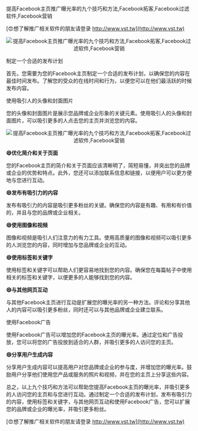 提高Facebook主页推广曝光率的九个技巧和方法,Facebook拓客,Facebook过滤软件,Facebook营销

[😍想了解推广相关软件的朋友请登录 http://www.vst.tw](http://www.vst.tw)

 <center><img src="https://vst.tw/MP4/tuiguang/png/8.png" alt="提高Facebook主页推广曝光率的九个技巧和方法,Facebook拓客,Facebook过滤软件,Facebook营销"></center>

制定一个合适的发布计划

首先，您需要为您的Facebook主页制定一个合适的发布计划，以确保您的内容在最佳时间发布。了解您的受众的在线时间和行为，以便您可以在他们最活跃的时候发布内容。

使用吸引人的头像和封面图片

您的头像和封面图片是展示您品牌或企业形象的关键元素。使用吸引人的头像和封面图片，可以吸引更多的人点击您的主页并浏览您的内容。

 <center><img src="https://vst.tw/MP4/tuiguang/png/4.png" alt="提高Facebook主页推广曝光率的九个技巧和方法,Facebook拓客,Facebook过滤软件,Facebook营销"></center>

**😄优化简介和关于页面**

您的Facebook主页的简介和关于页面应该清晰明了，简短易懂，并突出您的品牌或企业的优势和特点。此外，您还可以添加联系信息和链接，以便用户可以更方便地与您进行互动。

**😄发布有吸引力的内容**

发布有吸引力的内容是吸引更多粉丝的关键。确保您的内容是有趣、有用和有价值的，并且与您的品牌或企业相关。

**😄使用图像和视频**

图像和视频是吸引人们注意力的有力工具。使用高质量的图像和视频可以吸引更多的人浏览您的内容，同时增加与您品牌或企业的互动。

**😄使用标签和关键字**

使用标签和关键字可以帮助人们更容易地找到您的内容。确保您在每篇帖子中使用相关的标签和关键字，以便更多的人能够找到您的内容。

**😄与其他网页互动**

与其他Facebook主页进行互动是扩展您的曝光率的另一种方法。评论和分享其他人的内容可以吸引更多粉丝，同时还可以与其他品牌或企业建立联系。

使用Facebook广告

使用Facebook广告可以增加您的Facebook主页的曝光率。通过定位和广告投放，您可以将您的广告投放到适合的人群，并吸引更多的人访问您的主页。

**😄分享用户生成内容**

分享用户生成内容可以提高用户对您品牌或企业的参与度，并增加您的曝光率。鼓励用户分享他们使用您产品或服务的照片和视频，并在您的主页上分享这些内容。

总之，以上九个技巧和方法可以帮助您提高Facebook主页的曝光率，并吸引更多的人访问您的主页和与您进行互动。通过制定一个合适的发布计划，发布有吸引力的内容，使用标签和关键字，与其他网页互动和使用Facebook广告，您可以扩展您的品牌或企业的曝光率，并吸引更多粉丝。

[😍想了解推广相关软件的朋友请登录 http://www.vst.tw](http://www.vst.tw)



